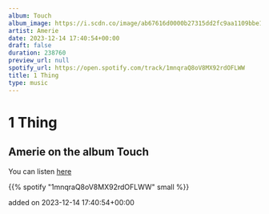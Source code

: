 ```yaml
---
album: Touch
album_image: https://i.scdn.co/image/ab67616d0000b27315dd2fc9aa1109bbe1456916
artist: Amerie
date: 2023-12-14 17:40:54+00:00
draft: false
duration: 238760
preview_url: null
spotify_url: https://open.spotify.com/track/1mnqraQ8oV8MX92rdOFLWW
title: 1 Thing
type: music
---
```



# 1 Thing

## Amerie on the album Touch

You can listen [here](https://open.spotify.com/track/1mnqraQ8oV8MX92rdOFLWW)

{{% spotify "1mnqraQ8oV8MX92rdOFLWW" small %}}

added on 2023-12-14 17:40:54+00:00